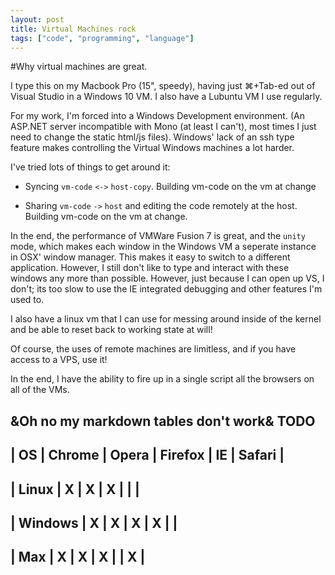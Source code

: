 ```yaml
---
layout: post
title: Virtual Machines rock
tags: ["code", "programming", "language"]
---
```


#Why virtual machines are great.

I type this on my Macbook Pro (15", speedy), having just &#8984;+Tab-ed out of Visual Studio in a Windows 10 VM. I also have a Lubuntu VM I use regularly.

For my work, I'm forced into a Windows Development environment. (An ASP.NET server incompatible with Mono (at least I can't), most times I just need to change the static html/js files). Windows' lack of an ssh type feature makes controlling the Virtual Windows machines a lot harder.

I've tried lots of things to get around it:

 - Syncing `vm-code` `<->` `host-copy`. Building vm-code on the vm at change

 - Sharing `vm-code` `->` `host` and editing the code remotely at the host. Building vm-code on the vm at change.

In the end, the performance of VMWare Fusion 7 is great, and the `unity` mode, which makes each window in the Windows VM a seperate instance in OSX' window manager. This makes it easy to switch to a different application. However, I still don't like to type and interact with these windows any more than possible. However, just because I can open up VS, I don't; its too slow to use the IE integrated debugging and other features I'm used to.

I also have a linux vm that I can use for messing around inside of the kernel and be able to reset back to working state at will!

Of course, the uses of remote machines are limitless, and if you have access to a VPS, use it!

In the end, I have the ability to fire up in a single script all the browsers on all of the VMs.

&Oh no my markdown tables don't work& TODO
---------------------------------------------------
| OS | Chrome | Opera | Firefox | IE | Safari |
---------------------------------------------------
| Linux | X | X | X | | |
---------------------------------------------------
| Windows | X | X | X | X | |
---------------------------------------------------
| Max | X | X | X | | X |
---------------------------------------------------
